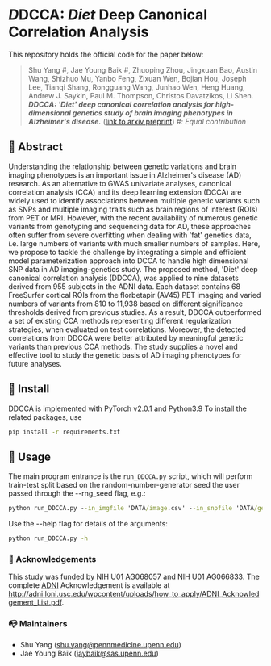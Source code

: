 # *D*DCCA: *Diet* Deep Canonical Correlation Analysis

This repository holds the official code for the paper below:
> Shu Yang #, Jae Young Baik #, Zhuoping Zhou, Jingxuan Bao, Austin Wang, Shizhuo Mu, Yanbo Feng, Zixuan Wen, Bojian Hou, Joseph Lee, Tianqi Shang, Rongguang Wang, Junhao Wen, Heng Huang, Andrew J. Saykin, Paul M. Thompson, Christos Davatzikos, Li Shen. ***DDCCA: 'Diet' deep canonical correlation analysis for high-dimensional genetics study of brain imaging phenotypes in Alzheimer's disease.*** ([link to arxiv preprint](https://arxiv.org/submit/6033116)) *#: Equal contribution*

## 🦸‍ Abstract
Understanding the relationship between genetic variations and brain imaging phenotypes is an important issue in Alzheimer's disease (AD) research. As an alternative to GWAS univariate analyses, canonical correlation analysis (CCA) and its deep learning extension (DCCA) are widely used to identify associations between multiple genetic variants such as SNPs and multiple imaging traits such as brain regions of interest (ROIs) from PET or MRI. However, with the recent availability of numerous genetic variants from genotyping and sequencing data for AD, these approaches often suffer from severe overfitting when dealing with 'fat' genetics data, i.e. large numbers of variants with much smaller numbers of samples. Here, we propose to tackle the challenge by integrating a simple and efficient model parameterization approach into DCCA to handle high dimensional SNP data in AD imaging-genetics study. The proposed method, 'Diet' deep canonical correlation analysis (DDCCA), was applied to nine datasets derived from 955 subjects in the ADNI data. Each dataset contains 68 FreeSurfer cortical ROIs from the florbetapir (AV45) PET imaging and varied numbers of variants from 810 to 11,938 based on different significance thresholds derived from previous studies. As a result, DDCCA outperformed a set of existing CCA methods representing different regularization strategies, when evaluated on test correlations. Moreover, the detected correlations from DDCCA were better attributed by meaningful genetic variants than previous CCA methods. The study supplies a novel and effective tool to study the genetic basis of AD imaging phenotypes for future analyses.

## 📝 Install
DDCCA is implemented with PyTorch v2.0.1 and Python3.9 
To install the related packages, use
```bash
pip install -r requirements.txt
```

## 🔨 Usage
The main program entrance is the `run_DDCCA.py` script, which will perform train-test split based on the random-number-generator seed the user passed through the --rng_seed flag, e.g.:
```cmd
python run_DDCCA.py --in_imgfile 'DATA/image.csv' --in_snpfile 'DATA/genetic.csv' --rng_seed 0 --which_model DDCCA --optuna_num_trials 50 --batch_size 32 --nn_out_size 25
```

Use the --help flag for details of the arguments:
```cmd
python run_DDCCA.py -h
```
        
### 🤝 Acknowledgements
This study was funded by NIH U01 AG068057 and NIH U01 AG066833. The complete [ADNI](http://adni.loni.usc.edu/) Acknowledgement is available at http://adni.loni.usc.edu/wpcontent/uploads/how_to_apply/ADNI_Acknowledgement_List.pdf.

### 📭 Maintainers
- Shu Yang (shu.yang@pennmedicine.upenn.edu)
- Jae Young Baik (jaybaik@sas.upenn.edu)
